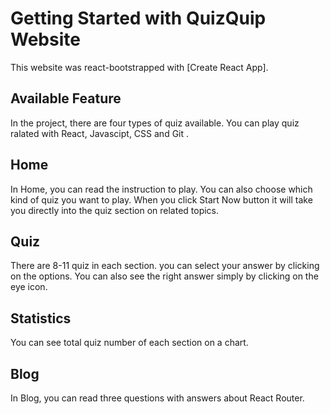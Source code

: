 # Getting Started with QuizQuip Website

This website was react-bootstrapped with [Create React App].

## Available Feature

In the project, there are four types of quiz available. You can play quiz ralated with React, Javascipt, CSS and Git . 

## Home
In Home, you can read the instruction to play. You can also choose which kind of quiz you want to play.
When you click Start Now button it will take you directly into the quiz section on related topics. 

## Quiz
There are 8-11 quiz in each section. you can select your answer by clicking on the options. You can also see the right answer simply by clicking on the eye icon.

## Statistics
You can see total quiz number of each section on a chart.

## Blog
In Blog, you can read three questions with answers about React Router.



